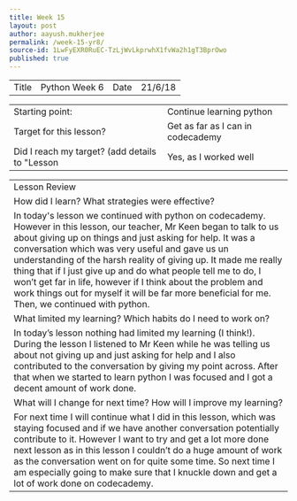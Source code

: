 ```yaml
---
title: Week 15 
layout: post
author: aayush.mukherjee
permalink: /week-15-yr8/
source-id: 1LwFyEXR0RuEC-TzLjWvLkprwhX1fvWa2h1gT3BprOwo
published: true
---
```

<table>
  <tr>
    <td>Title</td>
    <td>Python Week 6</td>
    <td>Date</td>
    <td>21/6/18</td>
  </tr>
</table>


<table>
  <tr>
    <td>Starting point:</td>
    <td>Continue learning python</td>
  </tr>
  <tr>
    <td>Target for this lesson?</td>
    <td>Get as far as I can in codecademy</td>
  </tr>
  <tr>
    <td>Did I reach my target? 
(add details to "Lesson </td>
    <td>Yes, as I worked well</td>
  </tr>
</table>


<table>
  <tr>
    <td>Lesson Review</td>
  </tr>
  <tr>
    <td>How did I learn? What strategies were effective?</td>
  </tr>
  <tr>
    <td>In today's lesson we continued with python on codecademy. However in this lesson, our teacher, Mr Keen began to talk to us about giving up on things and just asking for help. It was a conversation which was very useful and gave us un understanding of the harsh reality of giving up. It made me really thing that if I just give up and do what people tell me to do, I won’t get far in life, however if I think about the problem and work things out for myself it will be far more beneficial for me. Then, we continued with python.</td>
  </tr>
  <tr>
    <td>What limited my learning? Which habits do I need to work on?</td>
  </tr>
  <tr>
    <td>In today’s lesson nothing had limited my learning (I think!). During the lesson I listened to Mr Keen while he was telling us about not giving up and just asking for help and I also contributed to the conversation by giving my point across. After that when we started to learn python I was focused and I got a decent amount of work done.</td>
  </tr>
  <tr>
    <td>What will I change for next time? How will I improve my learning?</td>
  </tr>
  <tr>
    <td>For next time I will continue what I did in this lesson, which was staying focused and if we have another conversation potentially contribute to it. However I want to try and get a lot more done next lesson as in this lesson I couldn’t do a huge amount of work as the conversation went on for quite some time. So next time I am especially going to make sure that I knuckle down and get a lot of work done on codecademy.
</td>
  </tr>
</table>


